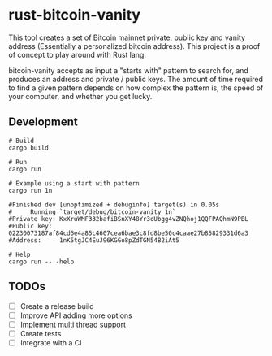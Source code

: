 # rust-bitcoin-vanity

This tool creates a set of Bitcoin mainnet private, public key and vanity address (Essentially a personalized bitcoin address). This project is a proof of concept to play around with Rust lang.

bitcoin-vanity accepts as input a "starts with" pattern to search for, and produces an address and private / public keys. The amount of time required to find a given pattern depends on how complex the pattern is, the speed of your computer, and whether you get lucky.

## Development

```shell
# Build
cargo build

# Run
cargo run

# Example using a start with pattern
cargo run 1n

#Finished dev [unoptimized + debuginfo] target(s) in 0.05s
#     Running `target/debug/bitcoin-vanity 1n`
#Private key: KxXruWMF332bafiBSnXY48Yr3oUbgg4vZNQhoj1QQFPAQhmN9PBL
#Public key:  02230073187af84cd6e4a85c4607cea6bae3c8fd8be50c4caae27b85829331d6a3
#Address:     1nK5tgJC4EuJ96KGGo8pZdTGN54B2iAt5

# Help
cargo run -- -help
```

## TODOs

- [ ] Create a release build
- [ ] Improve API adding more options
- [ ] Implement multi thread support
- [ ] Create tests
- [ ] Integrate with a CI
